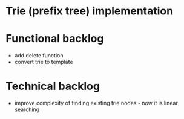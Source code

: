 # Trie (prefix tree) implementation

# Functional backlog
- add delete function
- convert trie to template

# Technical backlog
- improve complexity of finding existing trie nodes - now it is linear searching

